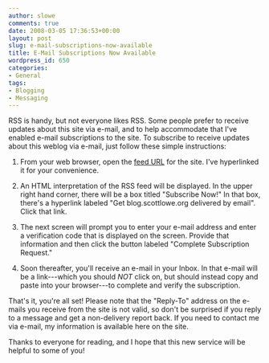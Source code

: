 ```yaml
---
author: slowe
comments: true
date: 2008-03-05 17:36:53+00:00
layout: post
slug: e-mail-subscriptions-now-available
title: E-Mail Subscriptions Now Available
wordpress_id: 650
categories:
- General
tags:
- Blogging
- Messaging
---
```


RSS is handy, but not everyone likes RSS. Some people prefer to receive updates about this site via e-mail, and to help accommodate that I've enabled e-mail subscriptions to the site. To subscribe to receive updates about this weblog via e-mail, just follow these simple instructions:

1. From your web browser, open the [feed URL](http://feeds.scottlowe.org/slowe/content/feed) for the site. I've hyperlinked it for your convenience.

2. An HTML interpretation of the RSS feed will be displayed. In the upper right hand corner, there will be a box titled "Subscribe Now!" In that box, there's a hyperlink labeled "Get blog.scottlowe.org delivered by email". Click that link.

3. The next screen will prompt you to enter your e-mail address and enter a verification code that is displayed on the screen. Provide that information and then click the button labeled "Complete Subscription Request."

4. Soon thereafter, you'll receive an e-mail in your Inbox. In that e-mail will be a link---which you should _NOT_ click on, but should instead copy and paste into your browser---to complete and verify the subscription.

That's it, you're all set! Please note that the "Reply-To" address on the e-mails you receive from the site is not valid, so don't be surprised if you reply to a message and get a non-delivery report back. If you need to contact me via e-mail, my information is available here on the site.

Thanks to everyone for reading, and I hope that this new service will be helpful to some of you!
